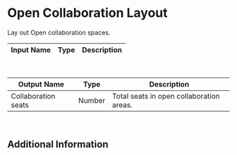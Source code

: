 

# Open Collaboration Layout

Lay out Open collaboration spaces.

|Input Name|Type|Description|
|---|---|---|


<br>

|Output Name|Type|Description|
|---|---|---|
|Collaboration seats|Number|Total seats in open collaboration areas.|


<br>

## Additional Information

